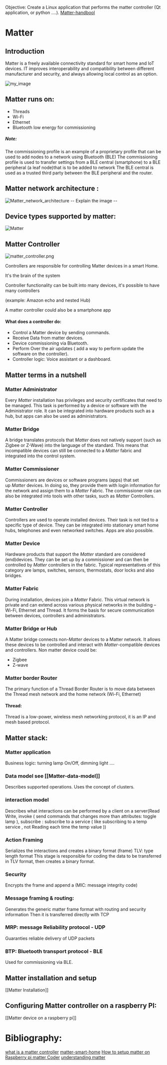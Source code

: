 Objective:
Create a Linux application that performs the matter controller (Qt application, or python ....).
[Matter-handbool](https://handbook.buildwithmatter.com/)
# Matter 
## Introduction 

Matter is a freely available connectivity standard for smart home and IoT devices. 
IT improves interoperability and compatibility between different manufacturer and security, and always allowing local control as an option. 

![my_image](matter_logo.png)
## Matter runs on: 
- Threads
- Wi-Fi 
- Ethernet
- Bluetooth low energy for commissioning
##### Note: 

The commissioning profile is an example of a proprietary profile that can be used to add nodes to a network using Bluetooth (BLE) 
The commissioning profile is used to transfer settings from a BLE central (smartphone) to a BLE peripheral (a leaf node)that is to be added to network
The BLE central is used as a trusted third party between the BLE peripheral and the router. 


## Matter network architecture : 
![Matter_network_architecture](Matter_network_architecture.png)
							-- Explain the image -- 

## Device types supported by matter: 
![Matter](Matter.png)
## Matter Controller

![matter_controller.png](matter_controller.png)

Controllers are responsible for controlling Matter devices in a smart Home. 

It's the brain of the system 

Controller functionality can be built into many devices, it's possible to have many controllers 

(example: Amazon echo and nested Hub) 

A matter controller could also be a smartphone app 
#### What does a controller do: 

- Control a Matter device by sending commands.
- Receive Data from matter devices.
- Device commissioning via Bluetooth.
- Perform Over the air updates ( add a way to perform update the software on the controller).
- Controller logic: Voice assistant or a dashboard.
## Matter terms in a nutshell

### Matter Administrator

Every _Matter_ installation has privileges and security certificates that need to be managed. This task is performed by a device or software with the Administrator role. It can be integrated into hardware products such as a hub, but apps can also be used as administrators.

### Matter Bridge

A bridge translates protocols that _Matter_ does not natively support (such as Zigbee or Z-Wave) into the language of the standard. This means that incompatible devices can still be connected to a _Matter_ fabric and integrated into the control system.

### Matter Commissioner
Commissioners are devices or software programs (apps) that set up _Matter_ devices. In doing so, they provide them with login information for the network and assign them to a _Matter_ Fabric. The commissioner role can also be integrated into tools with other tasks, such as _Matter_ Controllers.

### Matter Controller
Controllers are used to operate installed devices. Their task is not tied to a specific type of device. They can be integrated into stationary smart home hubs, telephones and even networked switches. Apps are also possible.

### Matter Device

Hardware products that support the _Matter_ standard are considered (end)devices. They can be set up by a commissioner and can then be controlled by _Matter_ controllers in the fabric. Typical representatives of this category are lamps, switches, sensors, thermostats, door locks and also bridges.
### Matter Fabric

During installation, devices join a _Matter_ Fabric. This virtual network is private and can extend across various physical networks in the building – Wi-Fi, Ethernet and Thread. It forms the basis for secure communication between devices, controllers and administrators.

### Matter Bridge  or Hub

A Matter bridge connects non-_Matter_ devices to a Matter network. It allows these devices to be controlled and interact with _Matter_-compatible devices and controllers.
Non matter device could be: 
- Zigbee 
- Z-wave 
### Matter border Router

The primary function of a Thread Border Router is to move data between the Thread mesh network and the home network (Wi-Fi, Ethernet) 
#### Thread: 
Thread is a low-power, wireless mesh networking protocol, it is an IP and mesh based protocol. 

## Matter stack:
### Matter application
Business logic: turning lamp On/Off, dimming light .... 
### Data model see [[Matter-data-model]] 
Describes supported operations. Uses the concept of clusters. 
### interaction model
Describes what interactions can be performed by a client on a server(Read Write, 
invoke ( send commands that changes more than attributes: toggle lamp  ), subscribe : subscribe to a service ( like subscribing to a temp service , not Reading each time the temp value ))
### Action Framing
Serializes the interactions and creates a binary format (frame)
TLV: type length format
This stage is responsible for coding the data to be transferred in TLV format, then creates a binary format.
### Security 
Encrypts the frame and append a (MIC: message integrity code)
### Message framing & routing: 
Generates the generic matter frame format with routing and security information
Then it is transferred directly with TCP 
### MRP: message Reliability protocol - UDP 
Guaranties reliable delivery of UDP packets 

### BTP: Bluetooth transport protocol - BLE
Used for commissioning via BLE.


## Matter installation and setup
[[Matter Installation]]


## Configuring Matter controller on a raspberry PI:
[[Matter device on a raspberry pi]]









# Bibliography: 
[what is a matter controller](https://matter-smarthome.de/en/know-how/what-is-a-matter-controller/)
[matter-smart-home](https://www.theverge.com/23390726/matter-smart-home-faq-questions-answers)
[How to setup matter on Raspberry pi ](https://mattercoder.com/codelabs/how-to-install-matter-on-rpi/?index=..%2F..index#5)
[matter Coder](https://mattercoder.com/)
[understanding matter](https://www.youtube.com/watch?v=dv6K5cVImtY)
